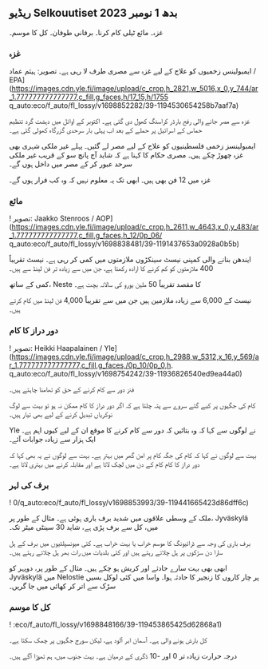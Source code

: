 ## ریڈیو Selkouutiset بدھ 1 نومبر 2023

غزہ۔ مائع ٹیلی کام کرنا۔ برفانی طوفان۔ کل کا موسم۔

### غزہ

ایمبولینس زخمیوں کو علاج کے لیے غزہ سے مصری طرف لا رہی ہے۔ تصویر: ہیثم عماد / EPA](https://images.cdn.yle.fi/image/upload/c_crop,h_2821,w_5016,x_0,y_744/ar_1.777777777777777,c_fill,g_faces,h/17_15,h/1755 q_auto:eco/f_auto/fl_lossy/v1698852282/39-1194530654258b7aaf7a)

غزہ سے مصر جانے والی رفح بارڈر کراسنگ کھول دی گئی ہے۔ اکتوبر کے اوائل میں دہشت گرد تنظیم حماس کے اسرائیل پر حملے کے بعد اب پہلی بار سرحدی گزرگاہ کھولی گئی ہے۔

ایمبولینسز زخمی فلسطینیوں کو علاج کے لیے مصر لے گئیں۔ پہلے غیر ملکی شہری بھی غزہ چھوڑ چکے ہیں۔ مصری حکام کا کہنا ہے کہ شاید آج پانچ سو کے قریب غیر ملکی سرحد عبور کر کے مصر میں داخل ہوں گے۔

غزہ میں 12 فن بھی ہیں۔ ابھی تک یہ معلوم نہیں کہ وہ کب فرار ہوں گے۔

### مائع

! تصویر: Jaakko Stenroos / AOP](https://images.cdn.yle.fi/image/upload/c_crop,h_2611,w_4643,x_0,y_483/ar_1.777777777777777,c_fill,g_faces,h_12/0p_06/ q_auto:eco/f_auto/fl_lossy/v1698838481/39-1191437653a0928a0b5b)

ایندھن بنانے والی کمپنی نیسٹ سینکڑوں ملازمتوں میں کمی کر رہی ہے۔ نیسٹ تقریباً 400 ملازمتوں کو کم کرنے کا ارادہ رکھتا ہے، جن میں سے زیادہ تر فن لینڈ سے ہیں۔

کمی کے ساتھ، Neste کا مقصد تقریباً 50 ملین یورو کی سالانہ بچت ہے۔

نیسٹ کے 6,000 سے زیادہ ملازمین ہیں جن میں سے تقریباً 4,000 فن لینڈ میں کام کرتے ہیں۔

### دور دراز کا کام

! تصویر: Heikki Haapalainen / Yle](https://images.cdn.yle.fi/image/upload/c_crop,h_2988,w_5312,x_16,y_569/ar_1.777777777777777,c_fill,g_faces,/0p_10/0p_0,h. q_auto:eco/f_auto/fl_lossy/v1698754242/39-11936826540ed9ea44a0)

فنز دور سے کام کرنے کے حق کو تھامنا چاہتے ہیں۔

کام کی جگہوں پر کیے گئے سروے سے پتہ چلتا ہے کہ اگر دور دراز کا کام ممکن نہ ہو تو بہت سے لوگ نوکریاں تبدیل کرنے کے لیے بھی تیار ہیں۔

Yle نے لوگوں سے کہا کہ وہ بتائیں کہ دور سے کام کرنے کا موقع ان کے لیے کیوں اہم ہے۔ ایک ہزار سے زیادہ جوابات آئے۔

بہت سے لوگوں نے کہا کہ کام کی جگہ کام پر امن گھر میں بہتر ہے۔ بہت سے لوگوں نے یہ بھی کہا کہ دور دراز کا کام کام کے دن میں لچک لاتا ہے اور مقابلہ کرنے میں بہتری لاتا ہے۔

### برف کی لہر

! 0/q_auto:eco/f_auto/fl_lossy/v1698853993/39-119441665423d86dff6c)

ملک کے وسطی علاقوں میں شدید برف باری ہوئی ہے۔ مثال کے طور پر، Jyväskylä میں، کل سے برف پڑی ہے، شاید 30 سینٹی میٹر تک۔

برف باری کی وجہ سے ڈرائیونگ کا موسم خراب یا بہت خراب ہے۔ کئی میونسپلٹیوں میں برف کے ہل سارا دن سڑکوں پر ہل چلاتے رہتے ہیں اور کئی بلدیات میں رات بھر ہل چلاتے رہتے ہیں۔

ابھی بھی بہت سارے حادثے اور کریش ہو چکے ہیں۔ مثال کے طور پر، دوپہر کو Jyväskylä میں Nelostie پر چار کاروں کا زنجیر کا حادثہ ہوا۔ واسا میں کئی لوکل بسیں سڑک سے اتر کر کھائی میں جا گریں۔

### کل کا موسم

! :eco/f_auto/fl_lossy/v1698848166/39-119453865425d62868a1)

کل بارش ہونے والی ہے۔ آسمان ابر آلود ہے، لیکن سورج جگہوں پر چمک سکتا ہے۔

درجہ حرارت زیادہ تر 0 اور -10 ڈگری کے درمیان ہے۔ بہت جنوب میں، ہم تھوڑا آگے ہیں۔
